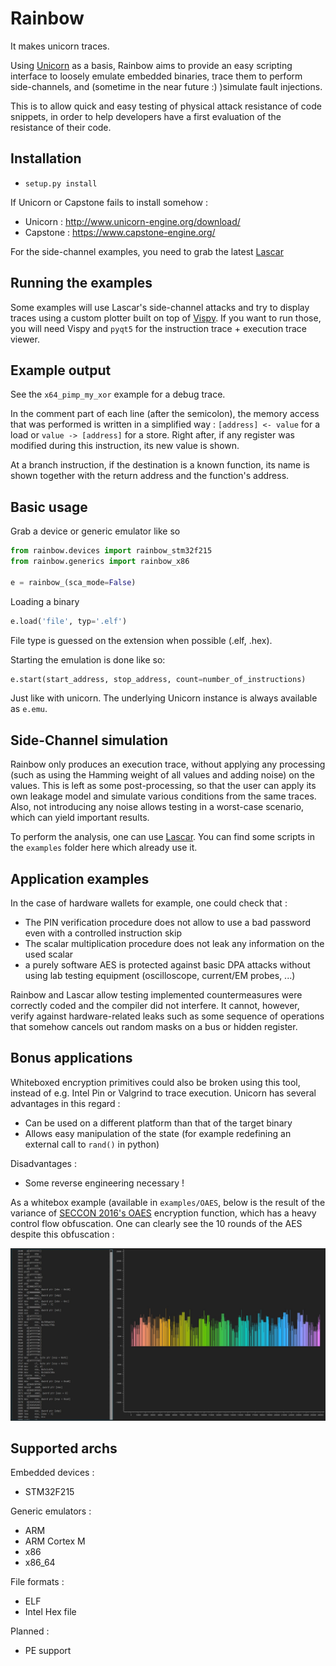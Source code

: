 # Rainbow 

It makes unicorn traces.

Using [Unicorn](http://www.unicorn-engine.org/) as a basis, Rainbow aims to provide an easy scripting interface to loosely emulate embedded binaries, trace them to perform side-channels, and (sometime in the near future :) )simulate fault injections.

This is to allow quick and easy testing of physical attack resistance of code snippets, in order to help developers have a first evaluation of the resistance of their code.

## Installation

- `setup.py install`

If Unicorn or Capstone fails to install somehow :
- Unicorn : http://www.unicorn-engine.org/download/
- Capstone : https://www.capstone-engine.org/

For the side-channel examples, you need to grab the latest [Lascar](https://github.com/Ledger-Donjon/lascar)

## Running the examples

Some examples will use Lascar's side-channel attacks and try to display traces using a custom plotter built on top of [Vispy](https://github.com/vispy/vispy). If you want to run those, you will need Vispy and `pyqt5` for the instruction trace + execution trace viewer.

## Example output

See the `x64_pimp_my_xor` example for a debug trace.

In the comment part of each line (after the semicolon), the memory access that was performed is written in a simplified way : `[address] <- value` for a load or `value -> [address]` for a store. Right after, if any register was modified during this instruction, its new value is shown.

At a branch instruction, if the destination is a known function, its name is shown together with the return address and the function's address.

## Basic usage

Grab a device or generic emulator like so

```python
from rainbow.devices import rainbow_stm32f215
from rainbow.generics import rainbow_x86

e = rainbow_(sca_mode=False)
```

Loading a binary

```python
e.load('file', typ='.elf')
```

File type is guessed on the extension when possible (.elf, .hex).

Starting the emulation is done like so:

```python
e.start(start_address, stop_address, count=number_of_instructions)
```

Just like with unicorn. The underlying Unicorn instance is always available as `e.emu`.

## Side-Channel simulation

Rainbow only produces an execution trace, without applying any processing (such as using the Hamming weight of all values and adding noise) on the values. This is left as some post-processing, so that the user can apply its own leakage model and simulate various conditions from the same traces. 
Also, not introducing any noise allows testing in a worst-case scenario, which can yield important results.  

To perform the analysis, one can use [Lascar](https://github.com/Ledger-Donjon/lascar). You can find some scripts in the `examples` folder here which already use it.

## Application examples

In the case of hardware wallets for example, one could check that :
- The PIN verification procedure does not allow to use a bad password even with a controlled instruction skip
- The scalar multiplication procedure does not leak any information on the used scalar
- a purely software AES is protected against basic DPA attacks
without using lab testing equipment (oscilloscope, current/EM probes, ...)

Rainbow and Lascar allow testing implemented countermeasures were correctly coded and the compiler did not interfere. It cannot, however, verify against hardware-related leaks such as some sequence of operations that somehow cancels out random masks on a bus or hidden register.

## Bonus applications

Whiteboxed encryption primitives could also be broken using this tool, instead of e.g. Intel Pin or Valgrind to trace execution. Unicorn has several advantages in this regard :

- Can be used on a different platform than that of the target binary
- Allows easy manipulation of the state (for example redefining an external call to `rand()` in python)

Disadvantages :  

- Some reverse engineering necessary !

As a whitebox example (available in `examples/OAES`, below is the result of the variance of [SECCON 2016's OAES](https://github.com/SECCON/SECCON2016_online_CTF/tree/master/Binary/500_Obfuscated%20AES) encryption function, which has a heavy control flow obfuscation. 
One can clearly see the 10 rounds of the AES despite this obfuscation :

![OAES Variance](./OAES_variance.jpg)


## Supported archs

Embedded devices :
- STM32F215

Generic emulators :   
- ARM
- ARM Cortex M
- x86
- x86_64

File formats :
- ELF
- Intel Hex file

Planned :
- PE support
